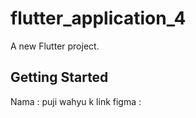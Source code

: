 # flutter_application_4

A new Flutter project.

## Getting Started

Nama : puji wahyu k
link figma : 

